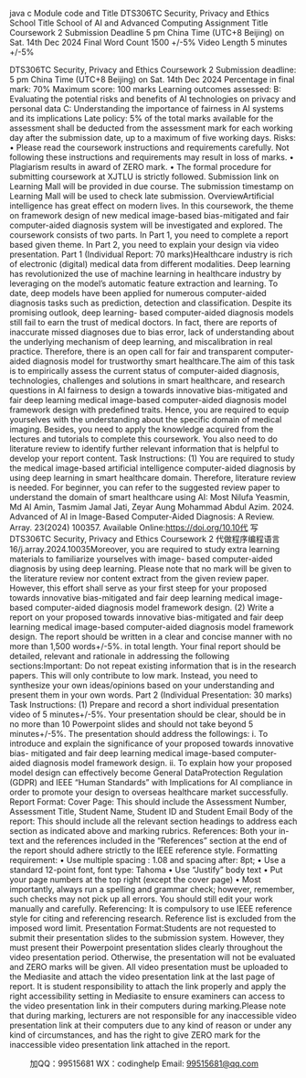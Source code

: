 java c
Module code and   Title
DTS306TC Security,   Privacy and Ethics
School Title
School of AI and Advanced Computing
Assignment Title
Coursework   2
Submission   Deadline
5   pm China Time (UTC+8   Beijing) on Sat.   14th      Dec   2024
Final Word Count
1500   +/-5%
Video   Length
5   minutes   +/-5%                                                                                                                           


DTS306TC Security,   Privacy and Ethics
Coursework   2
Submission   deadline: 5   pm   China   Time   (UTC+8   Beijing) on   Sat.   14th      Dec   2024
Percentage   in   final   mark:   70%
Maximum   score:   100 marks
Learning outcomes assessed:
B: Evaluating the potential risks and   benefits   of AI technologies on   privacy   and   personal   data
C:   Understanding the importance   of fairness   in AI systems and its   implications
Late policy: 5% of the total marks available for the   assessment   shall   be   deducted   from the   assessment   mark for each working day after the submission date, up to   a   maximum   of five working   days.
Risks:
•             Please      read    the       coursework      instructions      and      requirements      carefully.      Not      following    these   instructions and requirements may   result   in   loss   of   marks.
•             Plagiarism   results   in   award   of   ZERO   mark.
•          The   formal   procedure   for   submitting   coursework at   XJTLU   is   strictly   followed.   Submission   link   on   Learning   Mall will   be   provided   in   due   course.   The   submission timestamp   on   Learning   Mall will   be   used to check late   submission.
OverviewArtificial intelligence has great effect on modern   lives.   In this coursework,   the theme   on   framework design   of new   medical image-based   bias-mitigated and fair computer-aided diagnosis   system   will   be   investigated   and explored. The coursework consists of two parts. In Part   1, you   need to   complete   a   report   based   given   theme. In Part 2, you   need to explain your   design via   video   presentation.
Part   1 (Individual   Report: 70   marks)Healthcare   industry is   rich of electronic   (digital)   medical data from different   modalities.   Deep   learning   has   revolutionized the   use of machine   learning   in   healthcare   industry   by   leveraging on the   model’s   automatic   feature   extraction   and   learning.   To   date,   deep   models   have   been   applied   for   numerous   computer-aided   diagnosis   tasks such as prediction, detection and classification. Despite its promising outlook, deep learning-   based   computer-aided   diagnosis   models   still   fail   to   earn   the   trust   of   medical   doctors.   In   fact,   there   are   reports   of   inaccurate   missed   diagnoses   due   to   bias   error,   lack   of   understanding   about   the   underlying   mechanism   of deep   learning,   and   miscalibration   in   real   practice. Therefore,   there   is   an   open   call   for   fair   and transparent computer-aided diagnosis model for trustworthy smart healthcare.The aim of this task is to empirically   assess   the   current   status   of   computer-aided   diagnosis,   technologies,   challenges   and   solutions   in   smart   healthcare,   and   research questions   in AI fairness to   design   a   towards   innovative      bias-mitigated      and    fair      deep       learning      medical      image-based      computer-aided   diagnosis model framework design with predefined traits. Hence, you are required to equip yourselves   with   the   understanding   about   the   specific   domain   of   medical   imaging.   Besides,   you   need   to   apply   the knowledge   acquired   from   the   lectures   and   tutorials   to   complete   this   coursework.   You   also   need   to   do   literature review to identify further relevant   information that   is   helpful to   develop your   report   content.
Task Instructions:
(1)   You are required to study the medical image-based artificial intelligence   computer-aided   diagnosis   by   using   deep   learning   in   smart   healthcare   domain.   Therefore,   literature   review   is   needed.   For   beginner,   you   can      refer   to   the   suggested    review    paper   to    understand   the   domain   of   smart   healthcare using AI:
Most   Nilufa   Yeasmin, Md   Al   Amin, Tasmim   Jamal   Jati, Zeyar   Aung    Mohammad   Abdul   Azim. 2024. Advanced   of   AI   in   Image-Based   Computer-Aided   Diagnosis: A   Review. Array.   23(2024)   100357.            Available   Online:https://doi.org/10.10代 写DTS306TC Security, Privacy and Ethics Coursework 2
代做程序编程语言16/j.array.2024.10035Moreover, you are   required to study extra   learning   materials to familiarize yourselves with   image-   based computer-aided diagnosis by using deep   learning.   Please   note that   no   mark will   be given   to   the   literature   review   nor   content   extract   from   the   given   review   paper.   However,   this   effort   shall   serve as your first steep for your proposed towards innovative   bias-mitigated and fair   deep   learning medical image-based computer-aided diagnosis   model framework design.
(2)   Write a report on your proposed towards   innovative   bias-mitigated and fair   deep   learning   medical   image-based   computer-aided   diagnosis   model   framework   design.   The   report   should   be   written   in   a   clear   and   concise   manner   with   no   more   than   1,500 words+/-5%.   in   total length.   Your   final   report   should   be   detailed,   relevant   and   rationale   in   addressing   the   following   sections:Important:    Do      not      repeat      existing      information   that      is      in      the      research      papers.   This   will   only contribute   to   low   mark.   Instead, you   need to   synthesize your   own   ideas/opinions   based   on your   understanding and present them   in your own words.
Part   2 (Individual   Presentation: 30 marks)   Task Instructions:
(1)   Prepare   and   record   a   short   individual   presentation   video   of   5   minutes+/-5%. Your   presentation should   be clear, should be in no   more   than   10   Powerpoint   slides   and   should   not   take   beyond   5 minutes+/-5%. The   presentation   should   address   the   followings:
i.                         To   introduce   and   explain   the   significance   of your   proposed towards   innovative   bias-   mitigated       and       fair       deep       learning         medical         image-based       computer-aided   diagnosis   model framework design.
ii.                         To      explain      how      your      proposed      model      design      can      effectively      become      General      DataProtection   Regulation   (GDPR) and   IEEE “Human   Standards” with   Implications   for   AI   compliance    in   order   to   promote   your   design   to   overseas    healthcare      market   successfully.
Report   Format:
Cover   Page: This should include the Assessment   Number, Assessment Title, Student   Name, Student ID   and Student   Email
Body of the report: This should include all the relevant   section   headings   to   address   each   section   as   indicated above and   marking   rubrics.
References: Both your in-text and the references   included   in the “References” section at the   end   of the   report should adhere strictly to the IEEE   reference   style.
Formatting requirement:
•             Use   multiple   spacing   :   1.08   and   spacing   after: 8pt;
•             Use   a   standard   12-point   font, font   type: Tahoma
•             Use   “Justify” body   text
•             Put your page numbers   at the   top   right   (except   the   cover   page)
•             Most importantly, always run a spelling   and   grammar   check;   however,   remember,   such   checks   may not pick up all errors. You   should   still   edit your   work   manually   and   carefully.
Referencing:
It is compulsory to   use IEEE   reference style   for   citing   and   referencing   research.   Reference   list   is   excluded   from the imposed   word   limit.
Presentation   Format:Students   are   not   requested   to   submit   their   presentation   slides   to   the   submission   system.   However,   they   must      present      their      Powerpoint      presentation      slides      clearly      throughout      the      video      presentation      period.   Otherwise, the presentation will not be   evaluated   and   ZERO   marks will   be   given.
All video presentation must   be uploaded to the   Mediasite and   attach the   video   presentation   link at   the   last   page of report. It is student responsibility to attach the link properly and apply the right accessibility setting in   Mediasite   to   ensure   examiners   can   access   to   the   video   presentation   link   in   their   computers   during   marking.Please   note that during   marking,   lecturers are   not   responsible for any   inaccessible video   presentation   link   at their computers due to any kind of reason or under any   kind   of circumstances, and   has the   right to   give   ZERO mark for the inaccessible video presentation   link attached   in the   report.



         
加QQ：99515681  WX：codinghelp  Email: 99515681@qq.com
